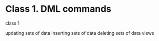 # Class 1. DML commands



class 1

updating sets of data
inserting sets of data
deleting sets of data
views

